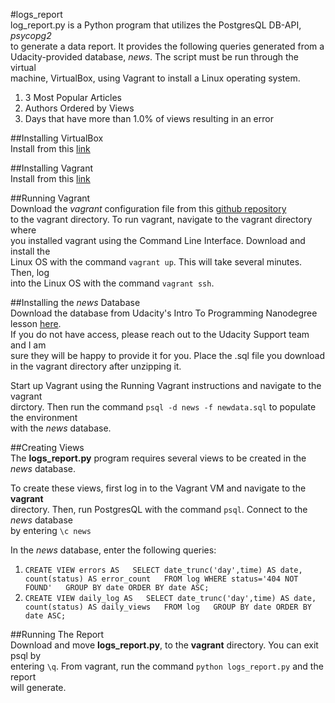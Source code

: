 #logs_report  
log_report.py is a Python program that utilizes the PostgresQL DB-API, _psycopg2_  
 to generate a data report. It provides the following queries generated from a  
 Udacity-provided database, _news_. The script must be run through the virtual  
  machine, VirtualBox, using Vagrant to install a Linux operating system.  

1. 3 Most Popular Articles
2. Authors Ordered by Views
3. Days that have more than 1.0% of views resulting in an error

##Installing VirtualBox  
Install from this [link](https://www.virtualbox.org/wiki/Downloads)

##Installing Vagrant  
Install from this [link](https://www.vagrantup.com/downloads.html)

##Running Vagrant  
Download the _vagrant_ configuration file from this [github repository](https://github.com/udacity/fullstack-nanodegree-vm)  
to the vagrant directory. To run vagrant, navigate to the vagrant directory where  
you installed vagrant using the Command Line Interface. Download and install the   
Linux OS with the command `vagrant up`. This will take several minutes. Then, log  
into the Linux OS with the command `vagrant ssh`. 

##Installing the _news_ Database  
Download the database from Udacity's Intro To Programming Nanodegree lesson [here](https://classroom.udacity.com/nanodegrees/nd000/parts/b910112d-b5c0-4bfe-adca-6425b137ed12/modules/a3a0987f-fc76-4d14-a759-b2652d06ab2b/lessons/0aa64f0e-30be-455e-a30d-4cae963f75ea/concepts/a9cf98c8-0325-4c68-b972-58d5957f1a91).  
If you do not have access, please reach out to the Udacity Support team and I am  
sure they will be happy to provide it for you. Place the .sql file you download  
in the vagrant directory after unzipping it. 

Start up Vagrant using the Running Vagrant instructions and navigate to the vagrant  
dirctory. Then run the command `psql -d news -f newdata.sql` to populate the environment  
with the _news_ database. 

##Creating Views  
The **logs_report.py** program requires several views to be created in the _news_ database.   

To create these views, first log in to the Vagrant VM and navigate to the **vagrant**  
directory. Then, run PostgresQL with the command `psql`. Connect to the _news_ database  
by entering `\c news`

In the _news_ database, enter the following queries:  
1. `CREATE VIEW errors AS  
    SELECT date_trunc('day',time) AS date, count(status) AS error_count  
    FROM log WHERE status='404 NOT FOUND'  
    GROUP BY date ORDER BY date ASC;`  
2. `CREATE VIEW daily_log AS  
    SELECT date_trunc('day',time) AS date, count(status) AS daily_views  
    FROM log  
    GROUP BY date ORDER BY date ASC;`  

##Running The Report  
Download and move **logs_report.py**, to the **vagrant** directory. You can exit psql by  
entering `\q`. From vagrant, run the command `python logs_report.py` and the report  
 will generate. 